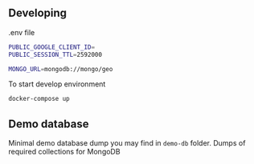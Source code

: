 ## Developing

.env file

```bash
PUBLIC_GOOGLE_CLIENT_ID=
PUBLIC_SESSION_TTL=2592000

MONGO_URL=mongodb://mongo/geo
```

To start develop environment

```bash
docker-compose up
```

## Demo database

Minimal demo database dump you may find in `demo-db` folder. Dumps of required collections for MongoDB

